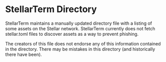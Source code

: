 # StellarTerm Directory
StellarTerm maintains a manually updated directory file with a listing of some assets on the Stellar network. StellarTerm currently does not fetch stellar.toml files to discover assets as a way to prevent phishing.

The creators of this file does not endorse any of this information contained in the directory. There may be mistakes in this directory (and historically there have been).

